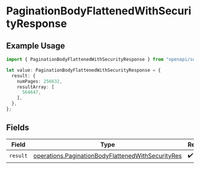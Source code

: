 # PaginationBodyFlattenedWithSecurityResponse

## Example Usage

```typescript
import { PaginationBodyFlattenedWithSecurityResponse } from "openapi/sdk/models/operations";

let value: PaginationBodyFlattenedWithSecurityResponse = {
  result: {
    numPages: 256632,
    resultArray: [
      564647,
    ],
  },
};
```

## Fields

| Field                                                                                                                         | Type                                                                                                                          | Required                                                                                                                      | Description                                                                                                                   |
| ----------------------------------------------------------------------------------------------------------------------------- | ----------------------------------------------------------------------------------------------------------------------------- | ----------------------------------------------------------------------------------------------------------------------------- | ----------------------------------------------------------------------------------------------------------------------------- |
| `result`                                                                                                                      | [operations.PaginationBodyFlattenedWithSecurityRes](../../../sdk/models/operations/paginationbodyflattenedwithsecurityres.md) | :heavy_check_mark:                                                                                                            | N/A                                                                                                                           |